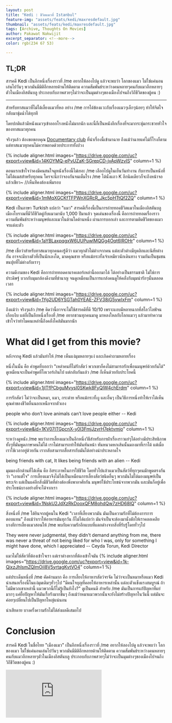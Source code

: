 ```yaml
---
layout: post
title: "Kedi : ชีวิตแมวที่ Istanbul"
feature-img: "assets/feats/kedi/maxresdefault.jpg"
thumbnail: "assets/feats/kedi/maxresdefault.jpg"
tags: [Archive, Thoughts On Movies]
author: Pakawat Nakwijit
excerpt_separator: <!--more-->
color: rgb(234 67 53)

---
```


## TL;DR
สารคดี Kedi เป็นอีกหนึ่งเรื่องราวที่ /me อยากให้ลองไปดู แล้วจะพบว่า โลกของแมว ไม่ใช่แค่นอนเล่นไปวันๆ พวกมันมีมิติอีกหลายด้านให้ติดตาม ความสัมพันธ์ระหว่างคนหลายๆคนกับแมวอีกหลายๆตัวในเมืองอิสตันบลู ประกอบกับภาพสวยๆไม่ว่าจะเป็นมุมต่างๆของเมืองไปจนถึงวิถีชีวิตของผู้คน :)

<!--more-->
-----------

สำหรับทาสแมวที่ไม่ได้เลี้ยงแมวที่หอ อย่าง /me การได้ข้องแวะกับเรื่องแมวๆเล็กๆน้อยๆ ทำให้จิตใจกลับมาชุ่มฉ่ำได้ทุกที

โดยปกติแล้วมีหนังแมวๆเข้าออกโรงหนังไม่มากนัก และนี้ก็เป็นหนังอีกเรื่องที่จะมากระชุ่มกระชวยหัวใจของทาสแมวทุกคน

จริงๆแล้ว ต้องขอขอบคุณ [Documentary club](https://web.facebook.com/DocumentaryClubTH/) ที่นำเรื่องนี้เข้ามาฉาย ถึงแม้ว่าฉายแค่ไม่กี่โรงก็ตาม แต่ทาสแมวทุกคนไม่ควรพลาดด้วยประการทั้งปวง

{% include aligner.html images="https://drive.google.com/uc?export=view&id=14KOYMQ-ePvUZaK-SGrepCD-jvApWzvIS" column=1 %}

ตอนแรกเข้าใจว่าคงมีคนสนใจดูหนังเรื่องนี้ไม่เยอะ /me เลือกไปดูในเย็นวันทำงาน กับการเป็นหนังที่ไม่ได้แมสสำหรับทุกคน ใครจะนึกว่าจองกันจนเต็มโรง /me ได้นั่งแถว K อีกนิดเดียวก็จะถึงหน้าจอแล้วเชียว~ //เห็นทีคงต้องเพิ่มรอบ

{% include aligner.html images="https://drive.google.com/uc?export=view&id=1mMqXGCKfTFPWnXGRcR_Jkc5pHTtQf2ZQ" column=1 %}

Kedi เป็นภาษา Turkish แปลว่า "แมว" สารคดีเรื่องนี้เป็นการถ่ายทอดชีวิตแมวในเมืองอิสตันบลู เมืองโบราณที่มีวิถีชีวิตคู่กับแมวมานับ 1,000 ปีมาแล้ว จุดเด่นของเรื่องนี้ คือการถ่ายทอดเรื่องราวความสัมพันธ์ระหว่างมนุษย์และแมวในด้านใดด้านหนึ่ง ผ่านการบอกเล่า และการตามติดชีวิตของแมวจรแต่ละตัว

{% include aligner.html images="https://drive.google.com/uc?export=view&id=1aYBLaxpqgxW6UUPuwlMQGg4Oqt6IROHr" column=1 %}

/me เชื่อว่าสำหรับทาสแมวทุกคนคงรู้ดีว่า แมวทุกตัวไม่ต่างจากคน แต่ละตัวต่างมีบุคลิกและนิสัยต่างกัน อาจจะมีบางตัวที่เป็นนักเลงโต, มาดคุณชาย หรือแม้กระทั้งเจ้าเหมียวนักเดินทาง รวมกันเป็นชุมชนขนปุยที่ไม่ต่างกับเราๆ

ความดีงามของ Kedi คือการถ่ายทอดคาแรคเตอร์เหล่านี้ออกมาได้ ได้อย่างเป็นธรรมชาติ ไม่ใช่การประดิษฐ์ บวกกับมุมกล้องดีงามที่ชำนาญ จนดูเหมือนเป็นการแกล้งคนดูให้คลั่งกับมุมน่ารักๆนั้นตลอดเวลา

{% include aligner.html images="https://drive.google.com/uc?export=view&id=1Yg2UD6YSGTah0YEAE-ZFV38jG5ywIxFm" column=1 %}

ถึงแม้ว่า จริงๆแล้ว /me คิดว่านี้อาจจะไม่ใช้สารคดีที่ดี 10/10 เพราะแอบมีหลายฉากที่สโลว์ไลฟ์จนเกือบงีบ แต่ก็เป็นอีกหนึ่งเรื่องที่ /me อยากชวนทุกคนมาดู มาหลงใหลกับโลกแมวๆ แล้วมาทำความเข้าใจว่าทำไมคนเหล่านี้ถึงคลั่งไคล้มันมากนัก

# What did I get from this movie?

หลังจากดู Kedi แล้วมันทำให้ /me เห็นแง่มุมหลายๆแง่ และเกิดคำถามหลายเรื่อง

หนึ่งในนั้น คือ คำพูดที่บอกว่า "เหล่าคนที่ไม่รักสัตว์ พวกเขาก็คงไม่สามารถรักเพื่อนมนุษย์ด้วยกันได้" ดูเหมือนจะเป็นคำพูดที่โอเวอร์เกินไป แต่กลับกันแล้ว /me ก็เห็นด้วยกับประโยคนี้

{% include aligner.html images="https://drive.google.com/uc?export=view&id=1jITfPCbguMvysI0SKwk8FyQlW4chErdm" column=1 %}

การรักสัตว์ ไม่ว่าจะเป็นหมา, แมว, กระต่าย หรือแม้กระทั้งงู และอื่นๆ เป็นวิธีการหนึ่งทำให้เราได้เห็นคุณค่าของชีวิตอื่นนอกเหนือจากตัวเอง


<div class="blockquote"> people who don’t love animals can’t love people either -- Kedi </div>

{% include aligner.html images="https://drive.google.com/uc?export=view&id=1KV07ITGpcnX-y0l3FmjJzvrH7ektvmjo" column=1 %}

ระหว่างดูหนัง /me พบว่าการเลี้ยงแมวเป็นอีกหนึ่งวิธีสำหรับการฝ่าเรื่องราวแย่ๆได้อย่างมีประสิทธิภาพ ทั้งๆที่มันพูดภาษาคนไม่ได้ เราไม่สามารถทำให้มันหันหน้า หันหนวดหกเส้นนั้นมองมาที่เราได้ แต่เมื่อเราใช้เวลาอยู่ด้วยกัน เรากลับสามารถสื่อสารกับมันได้อย่างน่าประหลาดใจ


<div class="blockquote"> being friends with cat, It likes being friends with an alien -- Kedi </div>

มุมมองอีกด้านที่ได้เห็น คือ อิสระภาพในการใช้ชีวิต โดยทั่วไปแล้วแมวเป็นสัตว์ที่ทุกๆคนมักพูดตรงกันว่า "เอาแต่ใจ" การเลี้ยงแมวจึงไม่ได้เป็นเหมือนการเลี้ยงสัตว์ชนิดอื่นๆ พวกมันไม่ได้มองมนุษย์เป็นพระเจ้า แต่เป็นแค่อีกสิ่งมีชีวิตที่ต่างต้องพึ่งพาอาศัยกัน มนุษย์ใช้ประโยชน์จากพวกมัน และมันก็อยู่เพื่อประโยชน์บางอย่างที่จะได้จากเรา

{% include aligner.html images="https://drive.google.com/uc?export=view&id=1NskU2JdXzRkDooxQFM8ohdQw7zHD68IQ" column=1 %}

สิ่งหนึ่งที่ /me ได้ยินจากผู้คนใน Kedi "เวลาที่เลี้ยงพวกมัน มันเป็นความรักที่ไม่ต้องการการตอบแทน" ถึงแม้ว่าเราให้อาหารมันทุกวัน ก็ไม่ได้แปลว่า มันจำเป็นจะต้องมานั่งตักให้เราคลอเคลีย บางทีการเลี้ยงแมวสอนให้ /me พบกับความรักอีกแบบที่แตกต่างจากสิ่งที่รับรู้โดยทั่วๆไป


<div class="blockquote"> They were never judgmental, they didn't demand anything from me, there was never a threat of not being liked for who I was, only for something I might have done, which I appreciated -- Ceyda Torun, Kedi Director </div>

แมวไม่ใช่สัตว์ที่ต้องเข้าใจเรา แต่เราต่างหากที่ต้องเข้าใจมัน
{% include aligner.html images="https://drive.google.com/uc?export=view&id=1k-QixzJhIsmZQlmOiI8V5yrtagKvtVO4" column=1 %}

แต่ประเด็นหนึ่งที่ /me คัดค้านมาก คือ การเลี้ยงให้อาหารสัตว์จรจัด ไม่ว่าจะเป็นหมาหรือแมว Kedi นำเสนอเรื่องนี้ในแง่มุมเดิมๆทั่วๆไป "มีคนใจบุญที่คอยให้อาหารเหล่านั้น แต่ละตัวแข็งแรงสมบูรณ์ ถ้าไม่มีพวกเขาเหล่านี้ แมวพวกนี้ก็ไม่รู้เป็นยังไง?" ดูเป็นคนดี สำหรับ /me มันเป็นการแก้ปัญหาที่แย่มากๆ แค่ยื้อปัญหาให้มันเรื้อรังมากขึ้นๆ ถึงแม้ว่าหมาแมวพวกนั้นจะยังไม่สร้างปัญหาในวันนี้ แต่มันจะค่อยๆเปลี่ยนไปเป็นปัญหาใหญ่แน่นอน

น่าเสียดาย บางครั้งความรักไม่ได้ส่งผลดีเสมอไป

# Conclusion

สารคดี Kedi ในชื่อไทย "เมืองแมว" เป็นอีกหนึ่งเรื่องราวที่ /me อยากให้ลองไปดู แล้วจะพบว่า โลกของแมว ไม่ใช่แค่นอนเล่นไปวันๆ พวกมันมีมิติอีกหลายด้านให้ติดตาม ความสัมพันธ์ระหว่างคนหลายๆคนกับแมวอีกหลายๆตัวในเมืองอิสตันบลู ประกอบกับภาพสวยๆไม่ว่าจะเป็นมุมต่างๆของเมืองไปจนถึงวิถีชีวิตของผู้คน :)


<div class="video-container">
    <iframe class="video" src="https://www.youtube.com/embed/lKq7UqplcL8?feature=oembed" frameborder="0" scrolling="no" webkitAllowFullScreen mozallowfullscreen allowFullScreen></iframe>
</div>

